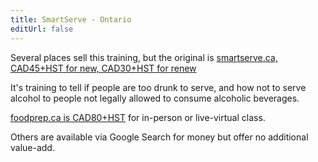 ```yaml
---
title: SmartServe - Ontario
editUrl: false
---
```


Several places sell this training, but the original is [smartserve.ca, CAD45+HST for new, CAD30+HST for renew](https://smartserve.ca/online-training/)

It's training to tell if people are too drunk to serve, and how not to serve alcohol to people not legally allowed to consume alcoholic beverages.

[foodprep.ca is CAD80+HST](https://foodprep.ca/smart-serve/) for in-person or live-virtual class.

Others are available via Google Search for money but offer no additional value-add.
